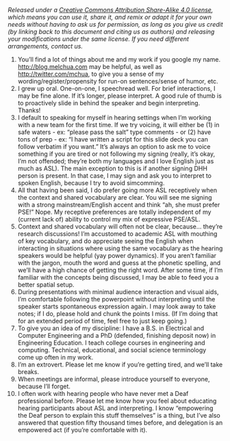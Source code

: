 *Released under a [Creative Commons Attribution Share-Alike 4.0 license](https://creativecommons.org/licenses/by-sa/4.0/), which means you can use it, share it, and remix or adapt it for your own needs without having to ask us for permission, as long as you give us credit (by linking back to this document and citing us as authors) and releasing your modifications under the same license. If you need different arrangements, contact us.*

1. You’ll find a lot of things about me and my work if you google my name. http://blog.melchua.com may be helpful, as well as http://twitter.com/mchua, to give you a sense of my wording/register/propensity for run-on sentences/sense of humor, etc.
1. I grew up oral. One-on-one, I speechread well. For brief interactions, I may be fine alone. If it’s longer, please interpret. A good rule of thumb is to proactively slide in behind the speaker and begin interpreting. Thanks!
1. I default to speaking for myself in hearing settings when I’m working with a new team for the first time. If we try voicing, it will either be (1) in safe waters - ex: “please pass the salt” type comments - or (2) have tons of prep - ex: “I have written a script for this slide deck you can follow verbatim if you want.” It’s always an option to ask me to voice something if you are tired or not following my signing (really, it’s okay, I’m not offended; they’re both my languages and I love English just as much as ASL). The main exception to this is if another signing DHH person is present. In that case, I may sign and ask you to interpret to spoken English, because I try to avoid simcomming.
1. All that having been said, I do prefer going more ASL receptively when the context and shared vocabulary are clear. You will see me signing with a strong mainstream/English accent and think “ah, she must prefer PSE!” Nope. My receptive preferences are totally independent of my (current lack of) ability to control my mix of expressive PSE/ASL.
1. Context and shared vocabulary will often not be clear, because… they’re research discussions! I’m accustomed to academic ASL with mouthing of key vocabulary, and do appreciate seeing the English when interacting in situations where using the same vocabulary as the hearing speakers would be helpful (yay power dynamics). If you aren’t familiar with the jargon, mouth the word and guess at the phonetic spelling, and we’ll have a high chance of getting the right word. After some time, if I’m familiar with the concepts being discussed, I may be able to feed you a better spatial setup.
1. During presentations with minimal audience interaction and visual aids, I’m comfortable following the powerpoint without interpreting until the speaker starts spontaneous expression again. I may look away to take notes; if I do, please hold and chunk the points I miss. (If I’m doing that for an extended period of time, feel free to just keep going.)
1. To give you an idea of my discipline: I have a B.S. in Electrical and Computer Engineering and a PhD (defended, finishing deposit now) in Engineering Education. I teach college courses in engineering and computing. Technical, educational, and social science terminology come up often in my work.
1. I’m an extrovert. Please let me know if you’re getting tired, and we’ll take breaks.
1. When meetings are informal, please introduce yourself to everyone, because I’ll forget.
1. I often work with hearing people who have never met a Deaf professional before. Please let me know how you feel about educating hearing participants about ASL and interpreting. I know “empowering the Deaf person to explain this stuff themselves” is a thing, but I’ve also answered that question fifty thousand times before, and delegation is an empowered act (if you’re comfortable with it).
